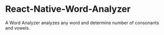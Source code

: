 # React-Native-Word-Analyzer
A Word Analyzer analyzes any word and determine number of consonants and vowels.
